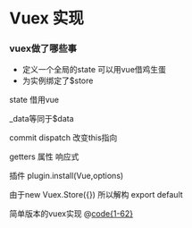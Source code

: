 
# Vuex 实现

### vuex做了哪些事
- 定义一个全局的state 可以用vue借鸡生蛋 
- 为实例绑定了$store

state 借用vue 

_data等同于$data

commit dispatch 改变this指向

getters 属性 响应式

插件 plugin.install(Vue,options) 

由于new Vuex.Store({})
所以解构 export default

简单版本的vuex实现
@[code{1-62}](code/xvuex.js)
